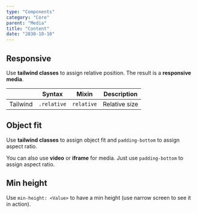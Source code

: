 ```yaml
---
type: "Components"
category: "Core"
parent: "Media"
title: "Content"
date: "2030-10-10"
---
```


## Responsive

Use **tailwind classes** to assign relative position. The result is a **responsive media**.

<div class="table-scroll">

|                      | Syntax                          | Mixin            | Description                   |
| ----------------------- | ----------------------------------------- | -----------------------------| ----------------------------- |
| Tailwind                  | `.relative`                     | `relative`                | Relative size            |

</div>

<demo>
  <demovanilla src="vanilla/components/core/media/responsive">
  </demovanilla>
</demo>

## Object fit

Use **tailwind classes** to assign object fit and `padding-bottom` to assign aspect ratio.

<demo>
  <demovanilla src="vanilla/components/core/media/cover">
  </demovanilla>
  <demovanilla src="vanilla/components/core/media/contain">
  </demovanilla>
</demo>

You can also use **video** or **iframe** for media. Just use `padding-bottom` to assign aspect ratio.

<demo>
  <demovanilla src="vanilla/components/core/media/16-9">
  </demovanilla>
  <demovanilla src="vanilla/components/core/media/16-9-video">
  </demovanilla>
  <demovanilla src="vanilla/components/core/media/16-9-iframe">
  </demovanilla>
</demo>

## Min height

Use `min-height: <Value>` to have a min height (use narrow screen to see it in action).

<demo>
  <demovanilla src="vanilla/components/core/media/cover-min-height">
  </demovanilla>
</demo>
